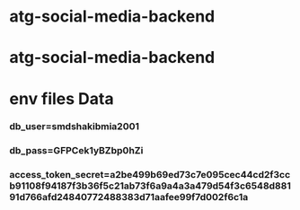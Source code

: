 # atg-social-media-backend

# atg-social-media-backend

# env files Data

### db_user=smdshakibmia2001

### db_pass=GFPCek1yBZbp0hZi

### access_token_secret=a2be499b69ed73c7e095cec44cd2f3ccb91108f94187f3b36f5c21ab73f6a9a4a3a479d54f3c6548d88191d766afd24840772488383d71aafee99f7d002f6c1a
